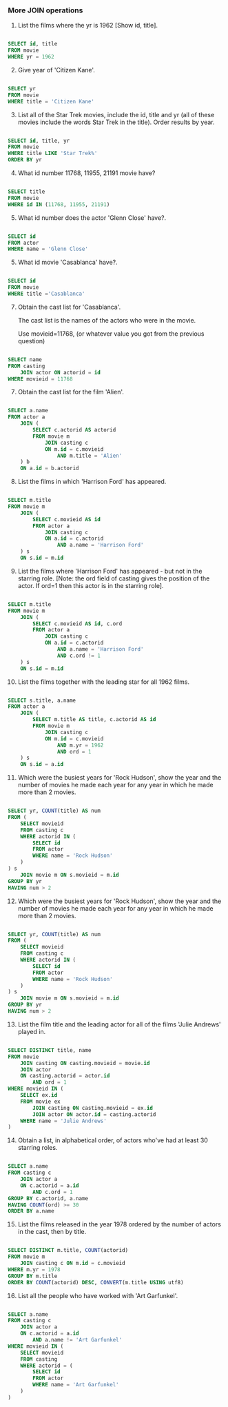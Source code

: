 ### More JOIN operations

1. List the films where the yr is 1962 [Show id, title].

```sql

SELECT id, title
FROM movie
WHERE yr = 1962

```

2. Give year of 'Citizen Kane'.

```sql

SELECT yr
FROM movie
WHERE title = 'Citizen Kane'

```

3. List all of the Star Trek movies, include the id, title and yr (all of these movies include the words Star Trek in the title). Order results by year.

```sql

SELECT id, title, yr
FROM movie
WHERE title LIKE 'Star Trek%'
ORDER BY yr

```

4. What id number 11768, 11955, 21191 movie have?

```sql

SELECT title
FROM movie
WHERE id IN (11768, 11955, 21191)

```

5. What id number does the actor 'Glenn Close' have?.

```sql

SELECT id
FROM actor
WHERE name = 'Glenn Close'

```

5. What id movie 'Casablanca' have?.

```sql

SELECT id
FROM movie
WHERE title ='Casablanca'

```

7. Obtain the cast list for 'Casablanca'.

    The cast list is the names of the actors who were in the movie.

    Use movieid=11768, (or whatever value you got from the previous question)

```sql

SELECT name
FROM casting
	JOIN actor ON actorid = id
WHERE movieid = 11768

```


7. Obtain the cast list for the film 'Alien'.

```sql

SELECT a.name
FROM actor a
	JOIN (
		SELECT c.actorid AS actorid
		FROM movie m
			JOIN casting c
			ON m.id = c.movieid
				AND m.title = 'Alien'
	) b
	ON a.id = b.actorid

```

8. List the films in which 'Harrison Ford' has appeared.

```sql

SELECT m.title
FROM movie m
	JOIN (
		SELECT c.movieid AS id
		FROM actor a
			JOIN casting c
			ON a.id = c.actorid
				AND a.name = 'Harrison Ford'
	) s
	ON s.id = m.id

```

9. List the films where 'Harrison Ford' has appeared - but not in the starring role. [Note: the ord field of casting gives the position of the actor. If ord=1 then this actor is in the starring role].

```sql

SELECT m.title
FROM movie m
	JOIN (
		SELECT c.movieid AS id, c.ord
		FROM actor a
			JOIN casting c
			ON a.id = c.actorid
				AND a.name = 'Harrison Ford'
				AND c.ord != 1
	) s
	ON s.id = m.id

```

10. List the films together with the leading star for all 1962 films.

```sql

SELECT s.title, a.name
FROM actor a
	JOIN (
		SELECT m.title AS title, c.actorid AS id
		FROM movie m
			JOIN casting c
			ON m.id = c.movieid
				AND m.yr = 1962
				AND ord = 1
	) s
	ON s.id = a.id

```

11. Which were the busiest years for 'Rock Hudson', show the year and the number of movies he made each year for any year in which he made more than 2 movies.

```sql

SELECT yr, COUNT(title) AS num
FROM (
	SELECT movieid
	FROM casting c
	WHERE actorid IN (
		SELECT id
		FROM actor
		WHERE name = 'Rock Hudson'
	)
) s
	JOIN movie m ON s.movieid = m.id
GROUP BY yr
HAVING num > 2

```

12. Which were the busiest years for 'Rock Hudson', show the year and the number of movies he made each year for any year in which he made more than 2 movies.

```sql

SELECT yr, COUNT(title) AS num
FROM (
	SELECT movieid
	FROM casting c
	WHERE actorid IN (
		SELECT id
		FROM actor
		WHERE name = 'Rock Hudson'
	)
) s
	JOIN movie m ON s.movieid = m.id
GROUP BY yr
HAVING num > 2

```

13. List the film title and the leading actor for all of the films 'Julie Andrews' played in.

```sql

SELECT DISTINCT title, name
FROM movie
	JOIN casting ON casting.movieid = movie.id
	JOIN actor
	ON casting.actorid = actor.id
		AND ord = 1
WHERE movieid IN (
	SELECT ex.id
	FROM movie ex
		JOIN casting ON casting.movieid = ex.id
		JOIN actor ON actor.id = casting.actorid
	WHERE name = 'Julie Andrews'
)

```

14. Obtain a list, in alphabetical order, of actors who've had at least 30 starring roles.

```sql

SELECT a.name
FROM casting c
	JOIN actor a
	ON c.actorid = a.id
		AND c.ord = 1
GROUP BY c.actorid, a.name
HAVING COUNT(ord) >= 30
ORDER BY a.name

```

15. List the films released in the year 1978 ordered by the number of actors in the cast, then by title.

```sql

SELECT DISTINCT m.title, COUNT(actorid)
FROM movie m
	JOIN casting c ON m.id = c.movieid
WHERE m.yr = 1978
GROUP BY m.title
ORDER BY COUNT(actorid) DESC, CONVERT(m.title USING utf8)

```

16. List all the people who have worked with 'Art Garfunkel'.

```sql

SELECT a.name
FROM casting c
	JOIN actor a
	ON c.actorid = a.id
		AND a.name != 'Art Garfunkel'
WHERE movieid IN (
	SELECT movieid
	FROM casting
	WHERE actorid = (
		SELECT id
		FROM actor
		WHERE name = 'Art Garfunkel'
	)
)

```
